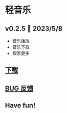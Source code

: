 # 轻音乐

## v0.2.5 🎉 2023/5/8

- 音乐播放
- 音乐下载
- 探索更多

## [下载](https://github.com/joey2217/simple-music/releases)

## [BUG 反馈](https://github.com/joey2217/simple-music/issues)

## Have fun!
